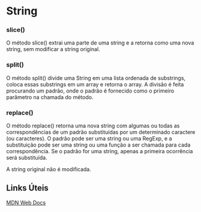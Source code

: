 # String
### slice()
O método slice() extrai uma parte de uma string e a retorna como uma nova string, sem modificar a string original.

### split()
O método split() divide uma String em uma lista ordenada de substrings, coloca essas substrings em um array e retorna o array. A divisão é feita procurando um padrão, onde o padrão é fornecido como o primeiro parâmetro na chamada do método.

### replace()
O método replace() retorna uma nova string com algumas ou todas as correspondências de um padrão substituídas por um determinado caractere (ou caracteres). O padrão pode ser uma string ou uma RegExp, e a substituição pode ser uma string ou uma função a ser chamada para cada correspondência. Se o padrão for uma string, apenas a primeira ocorrência será substituída.

A string original não é modificada.

## Links Úteis
[MDN Web Docs](https://developer.mozilla.org/pt-BR/docs/Web/JavaScript/Reference/Global_Objects/String/slice)
